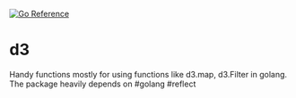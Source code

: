 [![Go Reference](https://pkg.go.dev/badge/github.com/wiless/d3.svg)](https://pkg.go.dev/github.com/wiless/d3)

# d3
Handy functions mostly for using functions like d3.map, d3.Filter in golang. The package heavily depends on #golang #reflect
